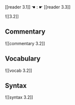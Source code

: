 [[reader 3.1]] ☚ : ☛ [[reader 3.3]]

![[3.2]]

## Commentary

![[commentary 3.2]]

## Vocabulary

![[vocab 3.2]]

## Syntax

![[syntax 3.2]]


